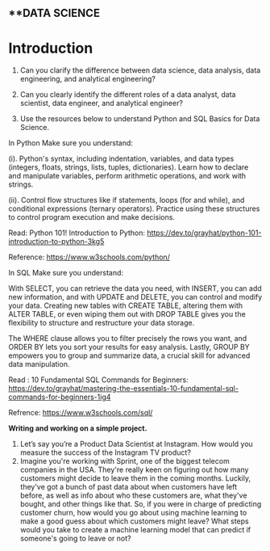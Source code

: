 ## **DATA SCIENCE
# Introduction

  1) Can you clarify the difference between data science, data analysis, data engineering, and analytical engineering?

  2) Can you clearly identify the different roles of a data analyst, data scientist, data engineer, and analytical engineer?

  3) Use the resources below to understand Python and SQL Basics for Data Science.

In Python Make sure you understand: 

  (i). Python's syntax, including indentation, variables, and data types (integers, floats, strings, lists, tuples, dictionaries). Learn how to declare and manipulate variables, perform arithmetic operations, and work with strings.  

  (ii). Control flow structures like if statements, loops (for and while), and conditional expressions (ternary operators). Practice using these structures to control program execution and make decisions. 

Read: Python 101! Introduction to Python: https://dev.to/grayhat/python-101-introduction-to-python-3kg5  

Reference: https://www.w3schools.com/python/ 

In SQL Make sure you understand: 

  With SELECT, you can retrieve the data you need, with INSERT, you can add new information, and with UPDATE and DELETE, you can control and modify your data. Creating new tables with CREATE TABLE, altering them with ALTER TABLE, or even wiping them out with DROP TABLE gives you the flexibility to structure and restructure your data storage.

  The WHERE clause allows you to filter precisely the rows you want, and ORDER BY lets you sort your results for easy analysis. Lastly, GROUP BY empowers you to group and summarize data, a crucial skill for advanced data manipulation.

Read : 10 Fundamental SQL Commands for Beginners: https://dev.to/grayhat/mastering-the-essentials-10-fundamental-sql-commands-for-beginners-1ig4 

Refrence: https://www.w3schools.com/sql/

**Writing and working on a simple project.**

1. Let’s say you’re a Product Data Scientist at Instagram. How would you measure the success of the Instagram TV product?
2. Imagine you're working with Sprint, one of the biggest telecom companies in the USA. They're really keen on figuring out how many customers might decide to leave them in the coming months. Luckily, they've got a bunch of past data about when customers have left before, as well as info about who these customers are, what they've bought, and other things like that.
So, if you were in charge of predicting customer churn, how would you go about using machine learning to make a good guess about which customers might leave? What steps would you take to create a machine learning model that can predict if someone's going to leave or not?